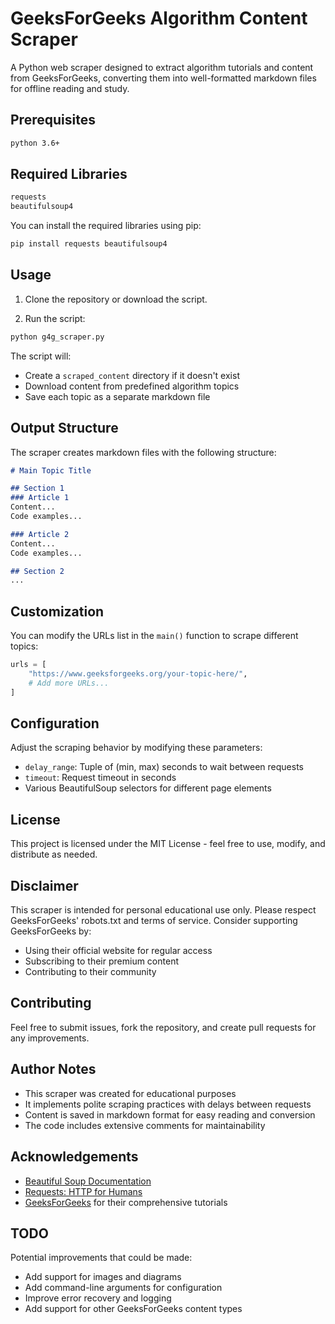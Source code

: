 # GeeksForGeeks Algorithm Content Scraper

A Python web scraper designed to extract algorithm tutorials and content from GeeksForGeeks, converting them into well-formatted markdown files for offline reading and study.

## Prerequisites

```bash
python 3.6+
```

## Required Libraries

```bash
requests
beautifulsoup4
```

You can install the required libraries using pip:

```bash
pip install requests beautifulsoup4
```

## Usage

1. Clone the repository or download the script.

2. Run the script:
```bash
python g4g_scraper.py
```

The script will:
- Create a `scraped_content` directory if it doesn't exist
- Download content from predefined algorithm topics
- Save each topic as a separate markdown file

## Output Structure

The scraper creates markdown files with the following structure:

```markdown
# Main Topic Title

## Section 1
### Article 1
Content...
Code examples...

### Article 2
Content...
Code examples...

## Section 2
...
```

## Customization

You can modify the URLs list in the `main()` function to scrape different topics:

```python
urls = [
    "https://www.geeksforgeeks.org/your-topic-here/",
    # Add more URLs...
]
```

## Configuration

Adjust the scraping behavior by modifying these parameters:

- `delay_range`: Tuple of (min, max) seconds to wait between requests
- `timeout`: Request timeout in seconds
- Various BeautifulSoup selectors for different page elements

## License

This project is licensed under the MIT License - feel free to use, modify, and distribute as needed.

## Disclaimer

This scraper is intended for personal educational use only. Please respect GeeksForGeeks' robots.txt and terms of service. Consider supporting GeeksForGeeks by:
- Using their official website for regular access
- Subscribing to their premium content
- Contributing to their community

## Contributing

Feel free to submit issues, fork the repository, and create pull requests for any improvements.

## Author Notes

- This scraper was created for educational purposes
- It implements polite scraping practices with delays between requests
- Content is saved in markdown format for easy reading and conversion
- The code includes extensive comments for maintainability

## Acknowledgements

* [Beautiful Soup Documentation](https://www.crummy.com/software/BeautifulSoup/bs4/doc/)
* [Requests: HTTP for Humans](https://requests.readthedocs.io/en/latest/)
* [GeeksForGeeks](https://www.geeksforgeeks.org/) for their comprehensive tutorials

## TODO

Potential improvements that could be made:
- Add support for images and diagrams
- Add command-line arguments for configuration
- Improve error recovery and logging
- Add support for other GeeksForGeeks content types